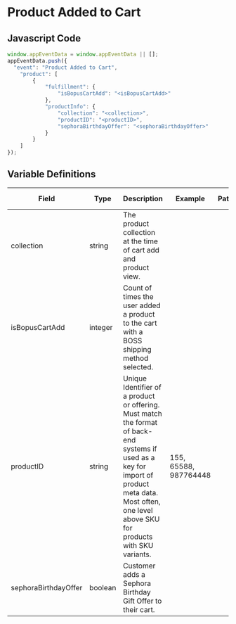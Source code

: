 # Product Added to Cart

### 

## Javascript Code
```js
window.appEventData = window.appEventData || [];
appEventData.push({
  "event": "Product Added to Cart",
    "product": [
        {
            "fulfillment": {
                "isBopusCartAdd": "<isBopusCartAdd>"
            },
            "productInfo": {
                "collection": "<collection>",
                "productID": "<productID>",
                "sephoraBirthdayOffer": "<sephoraBirthdayOffer>"
            }
        }
    ]
});
```

## Variable Definitions

|Field|Type|Description|Example|Pattern|Min Length|Max Length|Minimum|Maximum|Multiple Of|
| --- | --- | --- | --- | --- | --- | --- | --- | --- | --- |
|collection|string|The product collection at the time of cart add and product view.||||||||
|isBopusCartAdd|integer|Count of times the user added a product to the cart with a BOSS shipping method selected.||||||||
|productID|string|Unique Identifier of a product or offering.  Must match the format of back-end systems if used as a key for import of product meta data. Most often, one level above SKU for products with SKU variants. |155, 65588, 987764448|||||||
|sephoraBirthdayOffer|boolean|Customer adds a Sephora Birthday Gift Offer to their cart.||||||||
